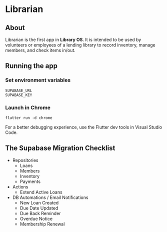 # Librarian

## About

Librarian is the first app in **Library OS**. It is intended to be used by volunteers or employees of a lending library to record inventory, manage members, and check items in/out.

## Running the app

### Set environment variables

```
SUPABASE_URL
SUPABASE_KEY
```

### Launch in Chrome

```
flutter run -d chrome
```

For a better debugging experience, use the Flutter dev tools in Visual Studio Code.

## The Supabase Migration Checklist

- Repositories
  - Loans
  - Members
  - Inventory
  - Payments
- Actions
  - Extend Active Loans
- DB Automations / Email Notifications
  - New Loan Created
  - Due Date Updated
  - Due Back Reminder
  - Overdue Notice
  - Membership Renewal
